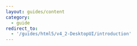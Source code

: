 ```yaml
---
layout: guides/content
category:
  - guide
redirect_to:
  - '/guides/html5/v4_2-DesktopUI/introduction'
---
```

